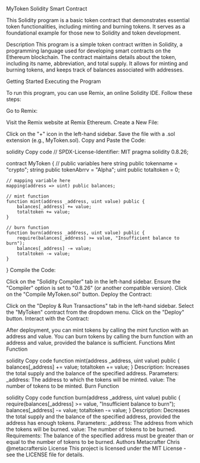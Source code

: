 MyToken Solidity Smart Contract

This Solidity program is a basic token contract that demonstrates essential token functionalities, including minting and burning tokens. It serves as a foundational example for those new to Solidity and token development.

Description
This program is a simple token contract written in Solidity, a programming language used for developing smart contracts on the Ethereum blockchain. The contract maintains details about the token, including its name, abbreviation, and total supply. It allows for minting and burning tokens, and keeps track of balances associated with addresses.

Getting Started
Executing the Program

To run this program, you can use Remix, an online Solidity IDE. Follow these steps:

Go to Remix:

Visit the Remix website at Remix Ethereum.
Create a New File:

Click on the "+" icon in the left-hand sidebar.
Save the file with a .sol extension (e.g., MyToken.sol).
Copy and Paste the Code:

solidity
Copy code
// SPDX-License-Identifier: MIT
pragma solidity 0.8.26;

contract MyToken {
    // public variables here
    string public tokenname = "crypto";
    string public tokenAbrrv = "Alpha";
    uint public totaltoken = 0;

    // mapping variable here
    mapping(address => uint) public balances;

    // mint function
    function mint(address _address, uint value) public {
        balances[_address] += value;
        totaltoken += value;
    }

    // burn function
    function burn(address _address, uint value) public {
        require(balances[_address] >= value, "Insufficient balance to burn");
        balances[_address] -= value;
        totaltoken -= value;
    }
}
Compile the Code:

Click on the "Solidity Compiler" tab in the left-hand sidebar.
Ensure the "Compiler" option is set to "0.8.26" (or another compatible version).
Click on the "Compile MyToken.sol" button.
Deploy the Contract:

Click on the "Deploy & Run Transactions" tab in the left-hand sidebar.
Select the "MyToken" contract from the dropdown menu.
Click on the "Deploy" button.
Interact with the Contract:

After deployment, you can mint tokens by calling the mint function with an address and value.
You can burn tokens by calling the burn function with an address and value, provided the balance is sufficient.
Functions
Mint Function

solidity
Copy code
function mint(address _address, uint value) public {
    balances[_address] += value;
    totaltoken += value;
}
Description: Increases the total supply and the balance of the specified address.
Parameters:
_address: The address to which the tokens will be minted.
value: The number of tokens to be minted.
Burn Function

solidity
Copy code
function burn(address _address, uint value) public {
    require(balances[_address] >= value, "Insufficient balance to burn");
    balances[_address] -= value;
    totaltoken -= value;
}
Description: Decreases the total supply and the balance of the specified address, provided the address has enough tokens.
Parameters:
_address: The address from which the tokens will be burned.
value: The number of tokens to be burned.
Requirements: The balance of the specified address must be greater than or equal to the number of tokens to be burned.
Authors
Metacrafter Chris
@metacraftersio
License
This project is licensed under the MIT License - see the LICENSE file for details.
